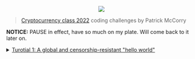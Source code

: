 <p align="center">
  <img src="https://i.postimg.cc/0yc0vBCg/Smart-Contracts.jpg">
</p>

> [Cryptocurrency class 2022](https://cryptocurrencyclass.github.io/) coding challenges by Patrick McCorry

**NOTICE:** PAUSE in effect, have so much on my plate. Will come back to it later on.

<details>
<summary><a href="https://cryptocurrencyclass.github.io/tutorial1.pdf">Turotial 1: A global and censorship-resistant "hello world"</a></summary><br>

  - Task 0 was focused on reading and trying to understand how the ballot smart contract program works. It is available in the [Remix IDE](https://remix.ethereum.org/) under the name `*_Ballot.sol`.
  - In this [readme](./js_script/README.md) file you will find some resources for task 0.

    <details>
    <summary>Task 1: A function that returns a string Hello World</summary><br>

    - Ropsten ETH Test Network [Transaction Hash ID](https://ropsten.etherscan.io/tx/0x292e9b790e260f6659429eeaa7048733917d5e86e4f842e4d59e1a0f46f324c9).

    ```solidity
    // SPDX-License-Identifier: GPL-3.0
    pragma solidity >=0.7.0 <0.9.0;

    contract HelloWorld {

        string message = "Hello World";

        function hello() public view returns (string memory _data)
        {
            _data = message;
        }
    }
    ```

    </details>

    <details>
    <summary>Task 2: A function that emits an event that publishes the string Hello World</summary><br>

    - Ropsten ETH Test Network [Transaction Hash ID](https://ropsten.etherscan.io/tx/0x3eafa50a967113d669ab7655c37b506c776be4a78828e33fcefe353baf2eb066)
    - Check the Logs Tab.

    ```solidity
    // SPDX-License-Identifier: GPL-3.0
    pragma solidity >=0.7.0 <0.9.0;

    contract HelloWorld {

        string message = "Hello World";
        event publishString(string);

        function hello() public returns (string memory _data) {
            _data = message;
            emit publishString(_data);
        }
    }
    ```

    </details>

    <details>
    <summary>Task 3: A function that lets anyone supply a string that will later be emitted as an event.</summary><br>

    - Ropsten ETH Test Network [Transaction Hash ID](https://ropsten.etherscan.io/address/0x153752d584b9b0132ce4ab87865398c7ee46dcdc)
    - Check under Events Tab.

    ```solidity
    // SPDX-License-Identifier: GPL-3.0
    pragma solidity >=0.7.0 <0.9.0;

    contract HelloWorld {
        
        string message = "Hello World";
        event publishString(string);

        function updateMessage(string memory Newmsg) public {
            message = Newmsg;
        }

        function hello() public returns (string memory _data) {
            _data = message;
            emit publishString(_data);
        }
    }
    ```

    - Does the gas transaction (tnx) change?
      - The gas usage is different between the two functions: `hello()` and `updateMessage()` but are constant between each tnx.
      - I can't explain why?

    </details>

    <details>
    <summary>Task 4: The function adds every new message to an array of strings.</summary><br>

    - Ropsten ETH Test Network [Contract ID](https://ropsten.etherscan.io/address/0x7f30e9a8f317c3cbe254b2a6eff4e899941a003d)

    ```solidity
    // SPDX-License-Identifier: GPL-3.0
    pragma solidity >=0.7.0 <0.9.0;

    contract HelloWorld {

        string[] messages;
        string message = "Hello World";
        event publishString(string);

        function updateMessage(string memory Newmsg) public {
            message = Newmsg;
            messages.push(Newmsg);
        }

        function hello() public returns (string memory _data) {
            _data = message;
            emit publishString(_data);
        }
    }
    ```
    
    </details>

    <details>
    <summary>Task 5: A function that keeps a record of accounts who have previously updated messages.</summary><br>

    - Ropsten ETH Test Network [Contract ID](https://ropsten.etherscan.io/address/0xe75a4e927b2de379db33dbbdbbbdc27865397e50)
    - Never found a way to iterate through the mapping, but learning on how to do so.

    ```solidity
    // SPDX-License-Identifier: GPL-3.0
    pragma solidity >=0.7.0 <0.9.0;

    contract HelloWorld {

        string lastMessage;
        address lastUser;
        mapping(address => string[]) messageStore;
        string message = "Hello World";
        event publishString(string);

        function updateMessage(string memory Newmsg) public {
            message = Newmsg;
            lastUser = msg.sender;
            lastMessage = Newmsg;
            messageStore[msg.sender].push(Newmsg);
        }

        function getMessage(address user, uint i) public view returns (string memory) {
            return messageStore[user][i];
        }

        function latestMessage() public view returns (address _user, string memory _latest) {
            _user = lastUser;
            _latest = lastMessage;
        }

        function hello() public returns (string memory _data) {
            _data = message;
            emit publishString(_data);
        }
    }
    ```
    
    </details>
        
</details>
